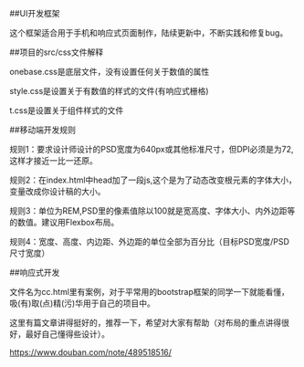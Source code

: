 ﻿##UI开发框架

这个框架适合用于手机和响应式页面制作，陆续更新中，不断实践和修复bug。

##项目的src/css文件解释

onebase.css是底层文件，没有设置任何关于数值的属性

style.css是设置关于有数值的样式的文件(有响应式栅格)

t.css是设置关于组件样式的文件

##移动端开发规则

规则1：要求设计师设计的PSD宽度为640px或其他标准尺寸，但DPI必须是为72,这样才接近一比一还原。

规则2：在index.html中head加了一段js,这个是为了动态改变根元素的字体大小，变量改成你设计稿的大小。

规则3：单位为REM,PSD里的像素值除以100就是宽高度、字体大小、内外边距等的数值。建议用Flexbox布局。

规则4：宽度、高度、内边距、外边距的单位全部为百分比（目标PSD宽度/PSD尺寸宽度）

##响应式开发

文件名为cc.html里有案例，对于平常用的bootstrap框架的同学一下就能看懂，吸(有)取(点)精(污)华用于自己的项目中。

这里有篇文章讲得挺好的，推荐一下，希望对大家有帮助（对布局的重点讲得很好，最好自己懂得些设计）。

https://www.douban.com/note/489518516/


